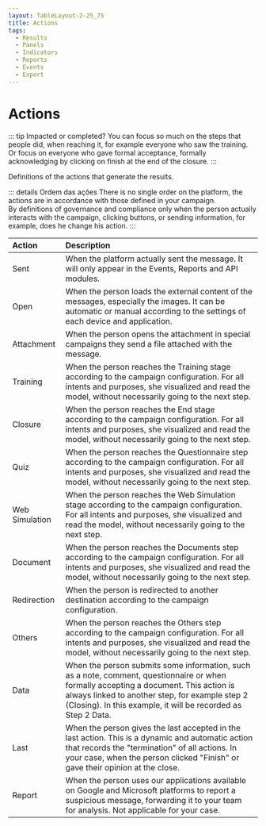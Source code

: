 ```yaml
---
layout: TableLayout-2-25_75
title: Actions
tags:
  - Results
  - Panels
  - Indicators
  - Reports
  - Events
  - Export
---
```

# Actions

::: tip Impacted or completed?
You can focus so much on the steps that people did, when reaching it, for example everyone who saw the training. Or focus on everyone who gave formal acceptance, formally acknowledging by clicking on finish at the end of the closure.
:::

Definitions of the actions that generate the results.

::: details Ordem das ações
There is no single order on the platform, the actions are in accordance with those defined in your campaign.<br>
By definitions of governance and compliance only when the person actually interacts with the campaign, clicking buttons, or sending information, for example, does he change his action.
:::

| Action | Description |
| :--- | :--- |
| Sent | When the platform actually sent the message. It will only appear in the Events, Reports and API modules. |
| Open | When the person loads the external content of the messages, especially the images. It can be automatic or manual according to the settings of each device and application. |
| Attachment | When the person opens the attachment in special campaigns they send a file attached with the message. |
| Training | When the person reaches the Training stage according to the campaign configuration. For all intents and purposes, she visualized and read the model, without necessarily going to the next step. |
| Closure | When the person reaches the End stage according to the campaign configuration. For all intents and purposes, she visualized and read the model, without necessarily going to the next step. |
| Quiz | When the person reaches the Questionnaire step according to the campaign configuration. For all intents and purposes, she visualized and read the model, without necessarily going to the next step. |
| Web Simulation | When the person reaches the Web Simulation stage according to the campaign configuration. For all intents and purposes, she visualized and read the model, without necessarily going to the next step. |
| Document | When the person reaches the Documents step according to the campaign configuration. For all intents and purposes, she visualized and read the model, without necessarily going to the next step. |
| Redirection | When the person is redirected to another destination according to the campaign configuration. |
| Others | When the person reaches the Others step according to the campaign configuration. For all intents and purposes, she visualized and read the model, without necessarily going to the next step. |
| Data | When the person submits some information, such as a note, comment, questionnaire or when formally accepting a document. This action is always linked to another step, for example step 2 (Closing). In this example, it will be recorded as Step 2 Data. |
| Last | When the person gives the last accepted in the last action. This is a dynamic and automatic action that records the "termination" of all actions. In your case, when the person clicked "Finish" or gave their opinion at the close. |
| Report | When the person uses our applications available on Google and Microsoft platforms to report a suspicious message, forwarding it to your team for analysis. Not applicable for your case. |
